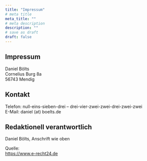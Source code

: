 ```yaml
---
title: "Impressum"
# meta title
meta_title: ""
# meta description
description: ""
# save as draft
draft: false
---
```


## Impressum
Daniel Bölts <br/>
Cornelius Burg 8a <br/>
56743 Mendig

## Kontakt
Telefon: null-eins-sieben-drei – drei-vier-zwei-zwei-drei-zwei-zwei<br/>
E-Mail: daniel (at) boelts.de

## Redaktionell verantwortlich
Daniel Bölts, Anschrift wie oben

Quelle: <br/>
https://www.e-recht24.de